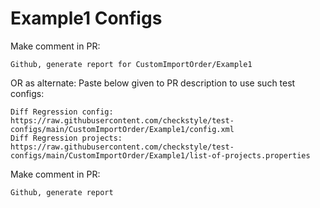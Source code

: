# Example1 Configs
Make comment in PR:
```
Github, generate report for CustomImportOrder/Example1
```
OR as alternate:
Paste below given to PR description to use such test configs:
```
Diff Regression config: https://raw.githubusercontent.com/checkstyle/test-configs/main/CustomImportOrder/Example1/config.xml
Diff Regression projects: https://raw.githubusercontent.com/checkstyle/test-configs/main/CustomImportOrder/Example1/list-of-projects.properties
```
Make comment in PR:
```
Github, generate report
```
